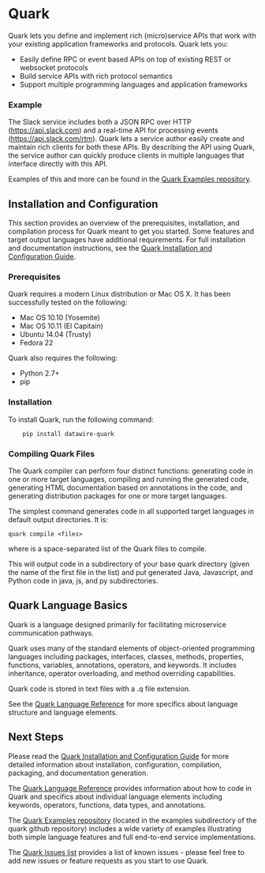 # Quark

Quark lets you define and implement rich (micro)service APIs that work
with your existing application frameworks and protocols. Quark lets
you:

* Easily define RPC or event based APIs on top of existing REST or
  websocket protocols
* Build service APIs with rich protocol semantics
* Support multiple programming languages and application frameworks

### Example

The Slack service includes both a JSON RPC over HTTP (https://api.slack.com) and a real-time API for processing events (https://api.slack.com/rtm). Quark lets a service author easily create and maintain rich clients for both these APIs. By describing the API using Quark, the service author can quickly produce clients in multiple languages that interface directly with this API.

Examples of this and more can be found in the [Quark Examples repository](https://github.com/datawire/quark/tree/master/examples).

## Installation and Configuration

This section provides an overview of the prerequisites, installation, and compilation process for Quark meant to get you started. Some features and target output languages have additional requirements. For full installation and documentation instructions, see the [Quark Installation and Configuration Guide](http://datawire.github.io/quark/install/index.html).

### Prerequisites

Quark requires a modern Linux distribution or Mac OS X. It has been successfully tested on the following:

* Mac OS 10.10 (Yosemite)
* Mac OS 10.11 (El Capitain)
* Ubuntu 14.04 (Trusty)
* Fedora 22

Quark also requires the following:

* Python 2.7+
* pip

### Installation

To install Quark, run the following command:

        pip install datawire-quark

### Compiling Quark Files

The Quark compiler can perform four distinct functions: generating code in one or more target languages, compiling and running the generated code, generating HTML documentation based on annotations in the code, and generating distribution packages for one or more target languages.

The simplest command generates code in all supported target languages in default output directories. It is:

`quark compile <files>`

where <files> is a space-separated list of the Quark files to compile.

This will output code in a subdirectory of your base quark directory (given the name of the first file in the <files> list) and put generated Java, Javascript, and Python code in java, js, and py subdirectories.

## Quark Language Basics

Quark is a language designed primarily for facilitating microservice communication pathways.

Quark uses many of the standard elements of object-oriented programming languages including packages, interfaces, classes, methods, properties, functions, variables, annotations, operators, and keywords. It includes inheritance, operator overloading, and method overriding capabilities.

Quark code is stored in text files with a .q file extension.

See the [Quark Language Reference](http://datawire.github.io/quark/language-reference/index.html) for more specifics about language structure and language elements.

## Next Steps

Please read the [Quark Installation and Configuration Guide](http://datawire.github.io/quark/install/index.html) for more detailed information about installation, configuration, compilation, packaging, and documentation generation.

The [Quark Language Reference](http://datawire.github.io/quark/language-reference/index.html) provides information about how to code in Quark and specifics about individual language elements including keywords, operators, functions, data types, and annotations.

The [Quark Examples repository](https://github.com/datawire/quark/tree/master/examples) (located in the examples subdirectory of the quark github repository) includes a wide variety of examples illustrating both simple language features and full end-to-end service implementations.

The [Quark Issues list](https://github.com/datawire/quark/issues) provides a list of known issues - please feel free to add new issues or feature requests as you start to use Quark.
